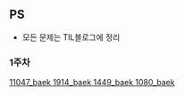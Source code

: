## PS
- 모든 문제는 TIL블로그에 정리

### 1주차
[11047_baek 1914_baek 1449_baek 1080_baek](https://sksk713-til.netlify.app/docs/PS/baek)